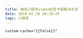 ```yaml
---
title: 微信小程序video标签卡顿解决办法
date: 2018-02-28 16:10:24
tags: 小程序
---
```


```
custom-cache="{{false}}"
```